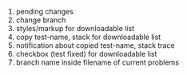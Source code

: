 1. pending changes
2. change branch
3. styles/markup for downloadable list
4. copy test-name, stack for downloadable list
5. notification about copied test-name, stack trace
6. checkbox (test fixed) for downloadable list
7. branch name inside filename of current problems
